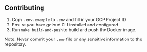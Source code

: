 ## Contributing

1. Copy `.env.example` to `.env` and fill in your GCP Project ID.
2. Ensure you have gcloud CLI installed and configured.
3. Run `make build-and-push` to build and push the Docker image.

Note: Never commit your `.env` file or any sensitive information to the repository.

